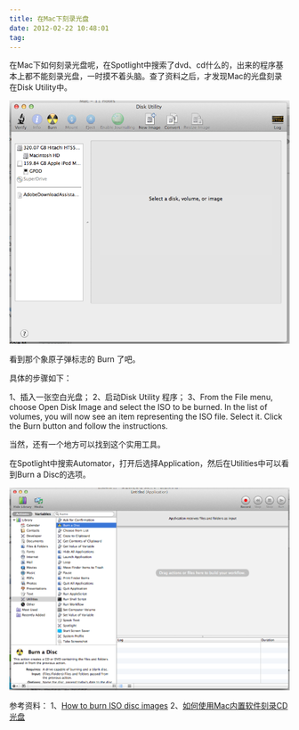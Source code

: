 ```yaml
---
title: 在Mac下刻录光盘
date: 2012-02-22 10:48:01
tag: 
---
```


在Mac下如何刻录光盘呢，在Spotlight中搜索了dvd、cd什么的，出来的程序基本上都不能刻录光盘，一时摸不着头脑。查了资料之后，才发现Mac的光盘刻录在Disk Utility中。

[![](./20120222-burn-cd-in-mac/11111.png)](http://www.maqingxi.com/archives/1705.html)


看到那个象原子弹标志的 Burn 了吧。


具体的步骤如下：


1、插入一张空白光盘；
2、启动Disk Utility 程序；
3、From the File menu, choose Open Disk Image and select the ISO to be burned.
In the list of volumes, you will now see an item representing the ISO file. Select it.
Click the Burn button and follow the instructions.


当然，还有一个地方可以找到这个实用工具。


在Spotlight中搜索Automator，打开后选择Application，然后在Utilities中可以看到Burn a Disc的选项。


![](./20120222-burn-cd-in-mac/2222.png)







参考资料：
1、[How to burn ISO disc images](http://hints.macworld.com/article.php?story=20060619181010389)
2、[如何使用Mac内置软件刻录CD光盘](http://www.maqingxi.com/archives/1705.html)












